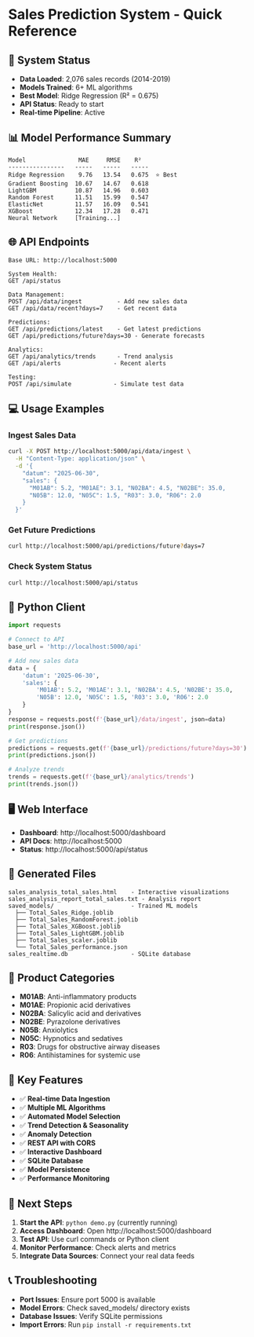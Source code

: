 # Sales Prediction System - Quick Reference

## 🚀 System Status
- **Data Loaded**: 2,076 sales records (2014-2019)
- **Models Trained**: 6+ ML algorithms
- **Best Model**: Ridge Regression (R² = 0.675)
- **API Status**: Ready to start
- **Real-time Pipeline**: Active

## 📊 Model Performance Summary
```
Model               MAE     RMSE    R²
----------------   -----   -----   -----
Ridge Regression    9.76   13.54   0.675  ⭐ Best
Gradient Boosting  10.67   14.67   0.618
LightGBM           10.87   14.96   0.603
Random Forest      11.51   15.99   0.547
ElasticNet         11.57   16.09   0.541
XGBoost            12.34   17.28   0.471
Neural Network     [Training...]
```

## 🌐 API Endpoints
```
Base URL: http://localhost:5000

System Health:
GET /api/status

Data Management:
POST /api/data/ingest          - Add new sales data
GET /api/data/recent?days=7    - Get recent data

Predictions:
GET /api/predictions/latest    - Get latest predictions
GET /api/predictions/future?days=30 - Generate forecasts

Analytics:
GET /api/analytics/trends      - Trend analysis
GET /api/alerts               - Recent alerts

Testing:
POST /api/simulate            - Simulate test data
```

## 💻 Usage Examples

### Ingest Sales Data
```bash
curl -X POST http://localhost:5000/api/data/ingest \
  -H "Content-Type: application/json" \
  -d '{
    "datum": "2025-06-30",
    "sales": {
      "M01AB": 5.2, "M01AE": 3.1, "N02BA": 4.5, "N02BE": 35.0,
      "N05B": 12.0, "N05C": 1.5, "R03": 3.0, "R06": 2.0
    }
  }'
```

### Get Future Predictions
```bash
curl http://localhost:5000/api/predictions/future?days=7
```

### Check System Status
```bash
curl http://localhost:5000/api/status
```

## 🐍 Python Client
```python
import requests

# Connect to API
base_url = 'http://localhost:5000/api'

# Add new sales data
data = {
    'datum': '2025-06-30',
    'sales': {
        'M01AB': 5.2, 'M01AE': 3.1, 'N02BA': 4.5, 'N02BE': 35.0,
        'N05B': 12.0, 'N05C': 1.5, 'R03': 3.0, 'R06': 2.0
    }
}
response = requests.post(f'{base_url}/data/ingest', json=data)
print(response.json())

# Get predictions
predictions = requests.get(f'{base_url}/predictions/future?days=30')
print(predictions.json())

# Analyze trends
trends = requests.get(f'{base_url}/analytics/trends')
print(trends.json())
```

## 🖥️ Web Interface
- **Dashboard**: http://localhost:5000/dashboard
- **API Docs**: http://localhost:5000
- **Status**: http://localhost:5000/api/status

## 📁 Generated Files
```
sales_analysis_total_sales.html    - Interactive visualizations
sales_analysis_report_total_sales.txt - Analysis report
saved_models/                      - Trained ML models
  ├── Total_Sales_Ridge.joblib
  ├── Total_Sales_RandomForest.joblib
  ├── Total_Sales_XGBoost.joblib
  ├── Total_Sales_LightGBM.joblib
  ├── Total_Sales_scaler.joblib
  └── Total_Sales_performance.json
sales_realtime.db                  - SQLite database
```

## 🎯 Product Categories
- **M01AB**: Anti-inflammatory products
- **M01AE**: Propionic acid derivatives  
- **N02BA**: Salicylic acid and derivatives
- **N02BE**: Pyrazolone derivatives
- **N05B**: Anxiolytics
- **N05C**: Hypnotics and sedatives
- **R03**: Drugs for obstructive airway diseases
- **R06**: Antihistamines for systemic use

## 🔧 Key Features
- ✅ **Real-time Data Ingestion**
- ✅ **Multiple ML Algorithms**
- ✅ **Automated Model Selection**
- ✅ **Trend Detection & Seasonality**
- ✅ **Anomaly Detection**
- ✅ **REST API with CORS**
- ✅ **Interactive Dashboard**
- ✅ **SQLite Database**
- ✅ **Model Persistence**
- ✅ **Performance Monitoring**

## 🚨 Next Steps
1. **Start the API**: `python demo.py` (currently running)
2. **Access Dashboard**: Open http://localhost:5000/dashboard
3. **Test API**: Use curl commands or Python client
4. **Monitor Performance**: Check alerts and metrics
5. **Integrate Data Sources**: Connect your real data feeds

## 📞 Troubleshooting
- **Port Issues**: Ensure port 5000 is available
- **Model Errors**: Check saved_models/ directory exists
- **Database Issues**: Verify SQLite permissions
- **Import Errors**: Run `pip install -r requirements.txt`
